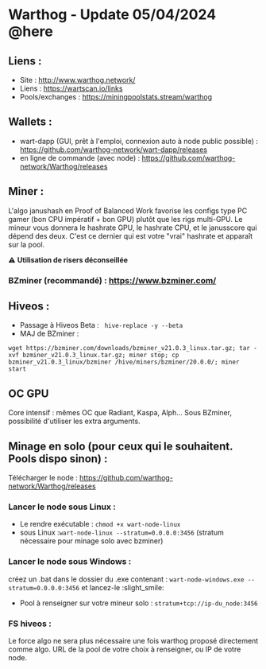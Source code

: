 # Warthog - Update 05/04/2024 @here

## Liens :

- Site : http://www.warthog.network/
- Liens : https://wartscan.io/links
- Pools/exchanges : https://miningpoolstats.stream/warthog

## Wallets :
- wart-dapp (GUI, prêt à l'emploi, connexion auto à node public possible) : https://github.com/warthog-network/wart-dapp/releases
- en ligne de commande (avec node) : https://github.com/warthog-network/Warthog/releases

## Miner :
L'algo janushash en Proof of Balanced Work favorise les configs type PC gamer (bon CPU impératif + bon GPU) plutôt que les rigs multi-GPU. Le mineur vous donnera le hashrate GPU, le hashrate CPU, et le janusscore qui dépend des deux. C'est ce dernier qui est votre "vrai" hashrate et apparaît sur la pool.

:warning:  **Utilisation de risers déconseillée**

### BZminer (recommandé) :  https://www.bzminer.com/

## Hiveos :

- Passage à Hiveos Beta : ` hive-replace -y --beta`
- MAJ de BZminer :
```
wget https://bzminer.com/downloads/bzminer_v21.0.3_linux.tar.gz; tar -xvf bzminer_v21.0.3_linux.tar.gz; miner stop; cp bzminer_v21.0.3_linux/bzminer /hive/miners/bzminer/20.0.0/; miner start
```

## OC GPU

Core intensif : mêmes OC que Radiant, Kaspa, Alph...
Sous BZminer, possibilité d'utiliser les extra arguments.

## Minage en solo (pour ceux qui le souhaitent. Pools dispo sinon) :
Télécharger le node : https://github.com/warthog-network/Warthog/releases

### Lancer le node sous Linux :
  - Le rendre exécutable : `chmod +x wart-node-linux`
  - sous Linux :`wart-node-linux --stratum=0.0.0.0:3456` (stratum nécessaire pour minage solo avec bzminer)

 ### Lancer le node sous Windows :
créez un .bat dans le dossier du .exe contenant : `wart-node-windows.exe --stratum=0.0.0.0:3456`  et lancez-le :slight_smile:
- Pool à renseigner sur votre mineur solo : `stratum+tcp://ip-du_node:3456`

### FS hiveos :
Le force algo ne sera plus nécessaire une fois warthog proposé directement comme algo.
URL de la pool de votre choix à renseigner, ou IP de votre node.
